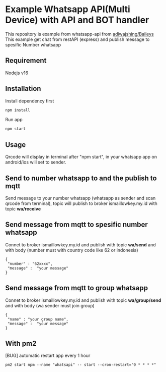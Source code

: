 # Example Whatsapp API(Multi Device) with API and BOT handler
This repository is example from whatsapp-api from [adiwajshing/Baileys](https://github.com/adiwajshing/Baileys/tree/master)
This example get chat from restAPI (express) and publish message to spesific Number whatsapp

## Requirement
Nodejs v16 

## Installation
Install dependency first
```bash
npm install
```

Run app
```bash
npm start
```

## Usage
Qrcode will display in terminal after "npm start", in your whatsapp app on android/ios will set to sender.

## Send to number whatsapp to and the publish to mqtt 
Send message to your number whatsapp (whatsapp as sender and scan qrcode from terminal), topic will publish to broker ismaillowkey.my.id with topic **wa/receive**

## Send message from mqtt to spesific number whatsapp
Connet to broker ismaillowkey.my.id and publish with topic **wa/send** and with body (number must with country code like 62 or indonesia)
```
{
 "number" : "62xxxx",
 "message" :  "your message"
}
```

## Send message from mqtt to group whatsapp
Connet to broker ismaillowkey.my.id and publish with topic **wa/group/send** and with body (wa sender must join group)
```
{
 "name" : "your group name",
 "message" :  "your message"
}
```

## With pm2
[BUG] automatic restart app every 1 hour
```
pm2 start npm --name "whatsapi" -- start --cron-restart="0 * * * *"
```